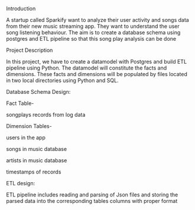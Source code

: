 Introduction

A startup called Sparkify want to analyze their user activity and songs data from their new music streaming app. They want to understand the user song listening behaviour. The aim is to create a database schema using postgres and ETL pipeline so that this song play analysis can be done

Project Description

In this project, we have to create a datamodel with Postgres and build ETL pipeline using Python. The datamodel will constitute the facts and dimensions. These facts and dimensions will be populated by files located in two local directories using Python and SQL.

Database Schema Design:

Fact Table-

songplays records from log data 

Dimension Tables-

users in the app

songs in music database

artists in music database

timestamps of records

ETL design:

ETL pipeline includes reading and parsing of Json files and storing the parsed data into the corresponding tables columns with proper format


